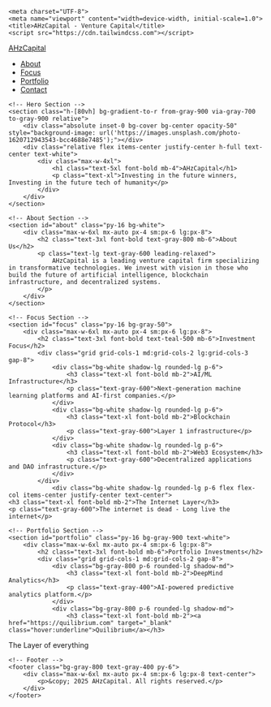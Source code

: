 
    <meta charset="UTF-8">
    <meta name="viewport" content="width=device-width, initial-scale=1.0">
    <title>AHzCapital - Venture Capital</title>
    <script src="https://cdn.tailwindcss.com"></script>
</head>
<body class="font-sans text-gray-900 bg-gray-100">
    <!-- Navigation -->
    <nav class="bg-gray-800 text-white sticky top-0 z-50 shadow-lg">
        <div class="max-w-7xl mx-auto px-4 sm:px-6 lg:px-8">
            <div class="flex justify-between items-center py-4">
                <a href="#" class="text-2xl font-bold">AHzCapital</a>
                <ul class="flex space-x-6 text-lg">
                    <li><a href="#about" class="hover:text-teal-400 transition">About</a></li>
                    <li><a href="#focus" class="hover:text-teal-400 transition">Focus</a></li>
                    <li><a href="#portfolio" class="hover:text-teal-400 transition">Portfolio</a></li>
                    <li><a href="#contact" class="hover:text-teal-400 transition">Contact</a></li>
                </ul>
            </div>
        </div>
    </nav>

    <!-- Hero Section -->
    <section class="h-[80vh] bg-gradient-to-r from-gray-900 via-gray-700 to-gray-900 relative">
        <div class="absolute inset-0 bg-cover bg-center opacity-50" style="background-image: url('https://images.unsplash.com/photo-1620712943543-bcc4688e7485');"></div>
        <div class="relative flex items-center justify-center h-full text-center text-white">
            <div class="max-w-4xl">
                <h1 class="text-5xl font-bold mb-4">AHzCapital</h1>
                <p class="text-xl">Investing in the future winners, Investing in the future tech of humanity</p>
            </div>
        </div>
    </section>

    <!-- About Section -->
    <section id="about" class="py-16 bg-white">
        <div class="max-w-6xl mx-auto px-4 sm:px-6 lg:px-8">
            <h2 class="text-3xl font-bold text-gray-800 mb-6">About Us</h2>
            <p class="text-lg text-gray-600 leading-relaxed">
                AHzCapital is a leading venture capital firm specializing in transformative technologies. We invest with vision in those who build the future of artificial intelligence, blockchain infrastructure, and decentralized systems.
            </p>
        </div>
    </section>

    <!-- Focus Section -->
    <section id="focus" class="py-16 bg-gray-50">
        <div class="max-w-6xl mx-auto px-4 sm:px-6 lg:px-8">
            <h2 class="text-3xl font-bold text-teal-500 mb-6">Investment Focus</h2>
            <div class="grid grid-cols-1 md:grid-cols-2 lg:grid-cols-3 gap-8">
                <div class="bg-white shadow-lg rounded-lg p-6">
                    <h3 class="text-xl font-bold mb-2">AI/ML Infrastructure</h3>
                    <p class="text-gray-600">Next-generation machine learning platforms and AI-first companies.</p>
                </div>
                <div class="bg-white shadow-lg rounded-lg p-6">
                    <h3 class="text-xl font-bold mb-2">Blockchain Protocol</h3>
                    <p class="text-gray-600">Layer 1 infrastructure</p>
                </div>
                <div class="bg-white shadow-lg rounded-lg p-6">
                    <h3 class="text-xl font-bold mb-2">Web3 Ecosystem</h3>
                    <p class="text-gray-600">Decentralized applications and DAO infrastructure.</p>
                </div>
            </div>
                <div class="bg-white shadow-lg rounded-lg p-6 flex flex-col items-center justify-center text-center">
    <h3 class="text-xl font-bold mb-2">The Internet Layer</h3>
    <p class="text-gray-600">The internet is dead - Long live the internet</p>
</div>
        </div>
    </section>

    <!-- Portfolio Section -->
    <section id="portfolio" class="py-16 bg-gray-900 text-white">
        <div class="max-w-6xl mx-auto px-4 sm:px-6 lg:px-8">
            <h2 class="text-3xl font-bold mb-6">Portfolio Investments</h2>
            <div class="grid grid-cols-1 md:grid-cols-2 gap-8">
                <div class="bg-gray-800 p-6 rounded-lg shadow-md">
                    <h3 class="text-xl font-bold mb-2">DeepMind Analytics</h3>
                    <p class="text-gray-400">AI-powered predictive analytics platform.</p>
                </div>
                <div class="bg-gray-800 p-6 rounded-lg shadow-md">
                    <h3 class="text-xl font-bold mb-2"><a href="https://quilibrium.com" target="_blank" class="hover:underline">Quilibrium</a></h3>
<p class="text-gray-400">The Layer of everything</p>
                </div>
            </div>
        </div>
    </section>

    <!-- Footer -->
    <footer class="bg-gray-800 text-gray-400 py-6">
        <div class="max-w-6xl mx-auto px-4 sm:px-6 lg:px-8 text-center">
            <p>&copy; 2025 AHzCapital. All rights reserved.</p>
        </div>
    </footer>
</body>
</html>

